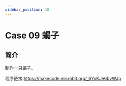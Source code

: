 ```yaml
---
sidebar_position: 10
---
```


# Case 09 蝎子

## 简介

制作一只蝎子。

程序链接:https://makecode.microbit.org/_6YoKJe6bvWJp
